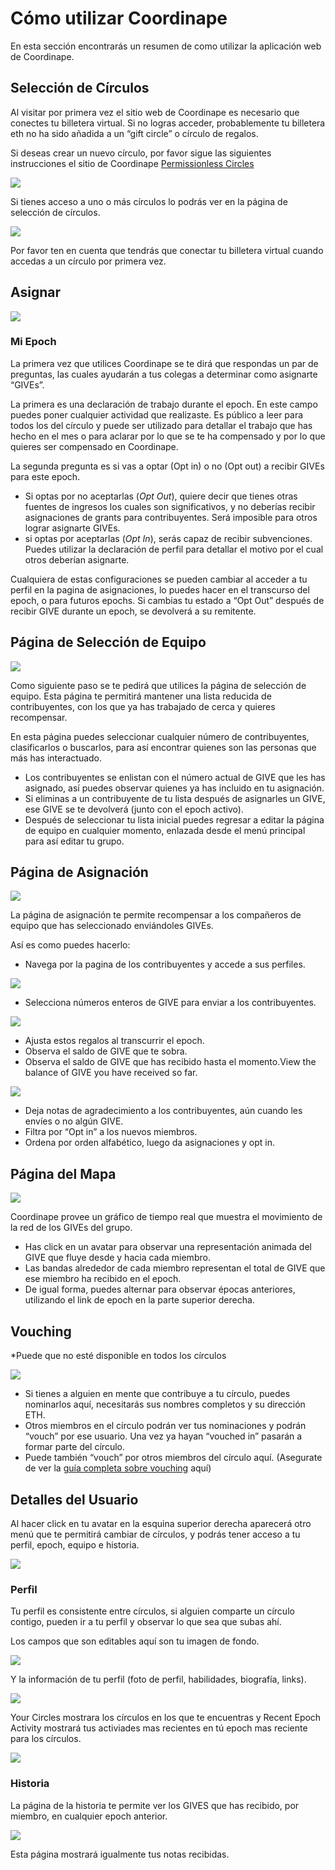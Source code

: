 # Cómo utilizar Coordinape

En esta sección encontrarás un resumen de como utilizar la aplicación web de Coordinape.

## Selección de Círculos

Al visitar por primera vez el sitio web de Coordinape es necesario que conectes tu billetera virtual. Si no logras acceder, probablemente tu billetera eth no ha sido añadida a un “gift circle” o círculo de regalos.

Si deseas crear un nuevo círculo, por favor sigue las siguientes instrucciones el sitio de Coordinape [Permissionless Circles](Permissionless\_Circle.md)

![](images/How\_to\_Coordinape1.jpg)

Si tienes acceso a uno o más círculos lo podrás ver en la página de selección de círculos.

![](images/How\_to\_Coordinape3.jpg)

Por favor ten en cuenta que tendrás que conectar tu billetera virtual cuando accedas a un círculo por primera vez.

## Asignar

![](images/How\_to\_Coordinape4.jpg)

### Mi Epoch

La primera vez que utilices Coordinape se te dirá que respondas un par de preguntas, las cuales ayudarán a tus colegas a determinar como asignarte “GIVEs”.

La primera es una declaración de trabajo durante el epoch. En este campo puedes poner cualquier actividad que realizaste. Es público a leer para todos los del círculo y puede ser utilizado para detallar el trabajo que has hecho en el mes o para aclarar por lo que se te ha compensado y por lo que quieres ser compensado en Coordinape.

La segunda pregunta es si vas a optar (Opt in) o no (Opt out) a recibir GIVEs para este epoch.


* Si optas por no aceptarlas (_Opt Out_), quiere decir que tienes otras fuentes de ingresos los cuales son significativos, y no deberías recibir asignaciones de grants para contribuyentes. Será imposible para otros lograr asignarte GIVEs.
* si optas por aceptarlas (_Opt In_), serás capaz de recibir subvenciones. Puedes utilizar la declaración de perfil para detallar el motivo por el cual otros deberían asignarte.

Cualquiera de estas configuraciones se pueden cambiar al acceder a tu perfil en la pagina de asignaciones, lo puedes hacer en el transcurso del epoch, o para futuros epochs. Si cambias tu estado a “Opt Out” después de recibir GIVE durante un epoch, se devolverá a su remitente.

## Página de Selección de Equipo

![](images/How\_to\_Coordinape5.jpg)

Como siguiente paso se te pedirá que utilices la página de selección de equipo. Esta página te permitirá mantener una lista reducida de contribuyentes, con los que ya has trabajado de cerca y quieres recompensar.

En esta página puedes seleccionar cualquier número de contribuyentes, clasificarlos o buscarlos, para así encontrar quienes son las personas que más has interactuado.

* Los contribuyentes se enlistan con el número actual de GIVE que les has asignado, así puedes observar quienes ya has incluido en tu asignación.
* Si eliminas a un contribuyente de tu lista después de asignarles un GIVE, ese GIVE se te devolverá (junto con el epoch activo).
* Después de seleccionar tu lista inicial puedes regresar a editar la página de equipo en cualquier momento, enlazada desde el menú principal para así editar tu grupo.

## Página de Asignación

![](images/How\_to\_Coordinape6.jpg)

La página de asignación te permite recompensar a los compañeros de equipo que has seleccionado enviándoles GIVEs.

Así es como puedes hacerlo:

* Navega por la pagina de los contribuyentes y accede a sus perfiles.

![](images/How\_to\_Coordinape15.jpg)

* Selecciona números enteros de GIVE para enviar a los contribuyentes.

![](images/How\_to\_Coordinape16.jpg)

* Ajusta estos regalos al transcurrir el epoch.
* Observa el saldo de GIVE que te sobra.
* Observa el saldo de GIVE que has recibido hasta el momento.View the balance of GIVE you have received so far.

![](images/How\_to\_Coordinape17.jpg)

* Deja notas de agradecimiento a los contribuyentes, aún cuando les envíes o no algún GIVE.
* Filtra por “Opt in” a los nuevos miembros.
* Ordena por orden alfabético, luego da asignaciones y opt in.

## Página del Mapa

![](images/How\_to\_Coordinape7.jpg)

Coordinape provee un gráfico de tiempo real que muestra el movimiento de la red de los GIVEs del grupo.

* Has click en un avatar para observar una representación animada del GIVE que fluye desde y hacia cada miembro.
* Las bandas alrededor de cada miembro representan el total de GIVE que ese miembro ha recibido en el epoch.
* De igual forma, puedes alternar para observar épocas anteriores, utilizando el link de epoch en la parte superior derecha.

## Vouching

\*Puede que no esté disponible en todos los círculos

![](images/How\_to\_Coordinape9.jpg)

* Si tienes a alguien en mente que contribuye a tu círculo, puedes nominarlos aquí, necesitarás sus nombres completos y su dirección ETH.
* Otros miembros en el círculo podrán ver tus nominaciones y podrán “vouch” por ese usuario. Una vez ya hayan “vouched in” pasarán a formar parte del círculo.
* Puede también “vouch” por otros miembros del círculo aquí. (Asegurate de ver la [guía completa sobre vouching](https://docs.coordinape.com/welcome/vouching\*) aquí)

## Detalles del Usuario

Al hacer click en tu avatar en la esquina superior derecha aparecerá otro menú que te permitirá cambiar de círculos, y podrás tener acceso a tu perfil, epoch, equipo e historia.

![](images/How\_to\_Coordinape10.jpg)

### Perfil

Tu perfil es consistente entre círculos, si alguien comparte un círculo contigo, pueden ir a tu perfil y observar lo que sea que subas ahí.

Los campos que son editables aquí son tu imagen de fondo.

![](images/How\_to\_Coordinape12.jpg)

Y la información de tu perfil (foto de perfil, habilidades, biografía, links).

![](images/How\_to\_Coordinape13.jpg)

Your Circles mostrara los círculos en los que te encuentras y Recent Epoch Activity mostrará tus activiades mas recientes en tú epoch mas reciente para los círculos.

![](images/How\_to\_Coordinape14.jpg)

### Historia

La página de la historia te permite ver los GIVES que has recibido, por miembro, en cualquier epoch anterior.

![](images/How\_to\_Coordinape8.jpg)

Esta página mostrará igualmente tus notas recibidas.